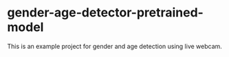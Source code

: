 # gender-age-detector-pretrained-model
This is an example project for gender and age detection using live webcam.
